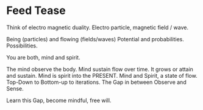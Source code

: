 # Feed Tease

Think of electro magnetic duality.
Electro particle, magnetic field / wave.

Being (particles) and flowing (fields/waves)
Potential and probabilities. Possibilities.

You are both, mind and spirit.

The mind observe the body.
Mind sustain flow over time.
It grows or attain and sustain.
Mind is spirit into the PRESENT.
Mind and Spirit, a state of flow.
Top-Down to Bottom-up to iterations.
The Gap in between Observe and Sense.

Learn this Gap, become mindful, free will.